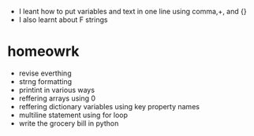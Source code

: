 - I leant how to put variables and text in one line using comma,+, and {}
- I also learnt about F strings


# homeowrk
- revise everthing
- strng formatting
- printint in various ways
- reffering arrays using 0
- reffering dictionary variables using key property names
- multiline statement using for loop
- write the grocery bill in python 
